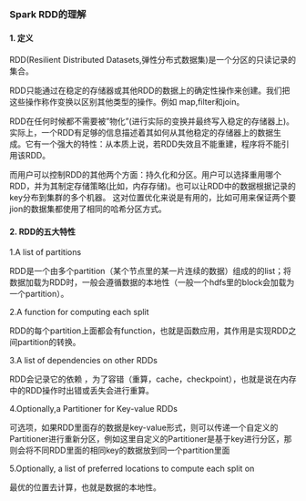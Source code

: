 ### Spark RDD的理解

#### 1. 定义

RDD(Resilient Distributed Datasets,弹性分布式数据集)是一个分区的只读记录的集合。

RDD只能通过在稳定的存储器或其他RDD的数据上的确定性操作来创建。我们把这些操作称作变换以区别其他类型的操作。例如 map,filter和join。

RDD在任何时候都不需要被”物化”(进行实际的变换并最终写入稳定的存储器上)。实际上，一个RDD有足够的信息描述着其如何从其他稳定的存储器上的数据生成。它有一个强大的特性：从本质上说，若RDD失效且不能重建，程序将不能引用该RDD。

而用户可以控制RDD的其他两个方面：持久化和分区。用户可以选择重用哪个RDD，并为其制定存储策略(比如，内存存储)。也可以让RDD中的数据根据记录的key分布到集群的多个机器。 这对位置优化来说是有用的，比如可用来保证两个要jion的数据集都使用了相同的哈希分区方式。

#### 2. RDD的五大特性

1.A list of partitions

RDD是一个由多个partition（某个节点里的某一片连续的数据）组成的的list；将数据加载为RDD时，一般会遵循数据的本地性（一般一个hdfs里的block会加载为一个partition）。

2.A function for computing each split

RDD的每个partition上面都会有function，也就是函数应用，其作用是实现RDD之间partition的转换。

3.A list of dependencies on other RDDs

RDD会记录它的依赖 ，为了容错（重算，cache，checkpoint），也就是说在内存中的RDD操作时出错或丢失会进行重算。

4.Optionally,a Partitioner for Key-value RDDs

  可选项，如果RDD里面存的数据是key-value形式，则可以传递一个自定义的Partitioner进行重新分区，例如这里自定义的Partitioner是基于key进行分区，那则会将不同RDD里面的相同key的数据放到同一个partition里面
  
5.Optionally, a list of preferred locations to compute each split on

最优的位置去计算，也就是数据的本地性。      

